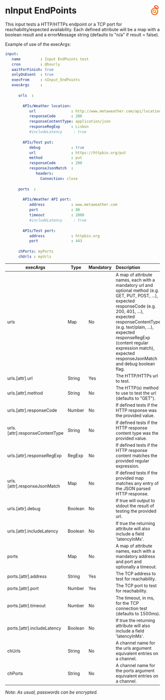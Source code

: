 # nInput EndPoints <a href="/"><img align="right" src="images/logo.png"></a>

This input tests a HTTP/HTTPs endpoint or a TCP port for reachability/expected availability. Each defined attribute will be a map with a boolean result and a errorMessage string (defaults to "n/a" if result = false).

Example of use of the execArgs:

```yaml
input: 	
   name         : Input EndPoints test
   cron         : @hourly
   waitForFinish: true
   onlyOnEvent  : true
   execFrom     : nInput_EndPoints
   execArgs     :

      urls  :

        APIs/Weather location:
           url                : http://www.metaweather.com/api/location/search/?query=Lisbon
           responseCode       : 200
           responseContentType: application/json
           responseRegExp     : Lisbon
           #includeLatency     : true

        APIs/Test put:
           debug              : true
           url                : https://httpbin.org/put
           method             : put
           responseCode       : 200
           responseJsonMatch  : 
              headers:
                Connection: close

      ports  :

        APIs/Weather API port:
           address            : www.metaweather.com
           port               : 80
           timeout            : 2000
           #includeLatency     : true

        APIs/Test port:
           address            : httpbin.org
           port               : 443

      chPorts: myPorts
      chUrls : myUrls
``` 

| execArgs | Type | Mandatory | Description | 
| -------- | ---- | --------- |:----------- |
| urls | Map | No | A map of attribute names, each with a mandatory url and optional method (e.g. GET, PUT, POST, ...), expected responseCode (e.g. 200, 401, ...), expected responseContentType (e.g. text/plain, ...), expected responseRegExp (content regular expression match), expected responseJsonMatch and debug boolean flag. |
| urls.[attr].url | String | Yes | The HTTP/HTTPs url to test. |
| urls.[attr].method | String | No | The HTTP(s) method to use to test the url (defaults to "GET"). |
| urls.[attr].responseCode | Number | No | If defined tests if the HTTP response was the provided value. |
| urls.[attr].responseContentType | String | No | If defined tests if the HTTP response content type was the provided value. |
| urls.[attr].responseRegExp | RegExp | No | If defined tests if the HTTP response content matches the provided regular expression. |
| urls.[attr].responseJsonMatch | Map | No | If defined tests if the provided map matches any entry of the JSON parsed HTTP response. |
| urls.[attr].debug | Boolean | No | If true will output to stdout the result of testing the provided url. |
| urls.[attr].includeLatency | Boolean | No | If true the returning attribute will also include a field 'latencyInMs'. |
| ports | Map | No | A map of attribute names, each with a mandatory address and port and optionally a timeout. |
| ports.[attr].address | String | Yes | The TCP address to test for reachability. |
| ports.[attr].port | Number | Yes | The TCP port to test for reachability. |
| ports.[attr].timeout | Number | No | The timeout, in ms, for the TCP connection test (defaults to 1500ms). |
| ports.[attr].includeLatency | Boolean | No | If true the returning attribute will also include a field 'latencyInMs'. |
| chUrls | String | No | A channel name for the urls argument equivalent entries on a channel. |
| chPorts | String | No | A channel name for the ports argument equivalent entries on a channel. |

*Note: As usual, passwords can be encrypted.*